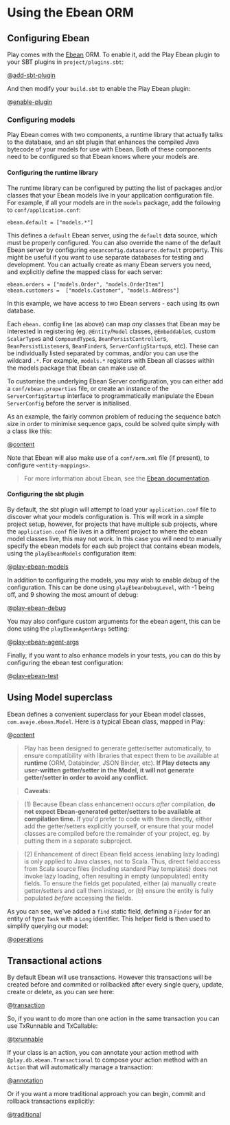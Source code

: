 <!--- Copyright (C) 2009-2013 Typesafe Inc. <http://www.typesafe.com> -->
# Using the Ebean ORM

## Configuring Ebean

Play comes with the [Ebean](https://ebean-orm.github.io/) ORM. To enable it, add the Play Ebean plugin to your SBT plugins in `project/plugins.sbt`:

@[add-sbt-plugin](code/ebean.sbt)

And then modify your `build.sbt` to enable the Play Ebean plugin:

@[enable-plugin](code/ebean.sbt)

### Configuring models

Play Ebean comes with two components, a runtime library that actually talks to the database, and an sbt plugin that enhances the compiled Java bytecode of your models for use with Ebean.  Both of these components need to be configured so that Ebean knows where your models are.

#### Configuring the runtime library

The runtime library can be configured by putting the list of packages and/or classes that your Ebean models live in your application configuration file.  For example, if all your models are in the `models` package, add the following to `conf/application.conf`:

```properties
ebean.default = ["models.*"]
```

This defines a `default` Ebean server, using the `default` data source, which must be properly configured. You can also override the name of the default Ebean server by configuring `ebeanconfig.datasource.default` property. This might be useful if you want to use separate databases for testing and development. You can actually create as many Ebean servers you need, and explicitly define the mapped class for each server:

```properties
ebean.orders = ["models.Order", "models.OrderItem"]
ebean.customers =  ["models.Customer", "models.Address"]
```

In this example, we have access to two Ebean servers - each using its own database.

Each `ebean.` config line (as above) can map *any* classes that Ebean may be interested in registering (eg. `@Entity`/`Model` classes, `@Embeddable`s, custom `ScalarType`s and `CompoundType`s, `BeanPersistController`s, `BeanPersistListener`s, `BeanFinder`s, `ServerConfigStartup`s, etc). These can be individually listed separated by commas, and/or you can use the wildcard `.*`. For example, `models.*` registers with Ebean all classes within the models package that Ebean can make use of.

To customise the underlying Ebean Server configuration, you can either add a `conf/ebean.properties` file, or create an instance of the `ServerConfigStartup` interface to programmatically manipulate the Ebean `ServerConfig` before the server is initialised.

As an example, the fairly common problem of reducing the sequence batch size in order to minimise sequence gaps, could be solved quite simply with a class like this:

@[content](code/javaguide/ebean/MyServerConfigStartup.java)

Note that Ebean will also make use of a `conf/orm.xml` file (if present), to configure `<entity-mappings>`.

> For more information about Ebean, see the [Ebean documentation](https://ebean-orm.github.io/docs).

#### Configuring the sbt plugin

By default, the sbt plugin will attempt to load your `application.conf` file to discover what your models configuration is. This will work in a simple project setup, however, for projects that have multiple sub projects, where the `application.conf` file lives in a different project to where the ebean model classes live, this may not work. In this case you will need to manually specify the ebean models for each sub project that contains ebean models, using the `playEbeanModels` configuration item:

@[play-ebean-models](code/ebean.sbt)

In addition to configuring the models, you may wish to enable debug of the configuration. This can be done using `playEbeanDebugLevel`, with -1 being off, and 9 showing the most amount of debug:

@[play-ebean-debug](code/ebean.sbt)

You may also configure custom arguments for the ebean agent, this can be done using the `playEbeanAgentArgs` setting:

@[play-ebean-agent-args](code/ebean.sbt)

Finally, if you want to also enhance models in your tests, you can do this by configuring the ebean test configuration:

@[play-ebean-test](code/ebean.sbt)

## Using Model superclass

Ebean defines a convenient superclass for your Ebean model classes, `com.avaje.ebean.Model`. Here is a typical Ebean class, mapped in Play:

@[content](code/javaguide/ebean/Task.java)

> Play has been designed to generate getter/setter automatically, to ensure compatibility with libraries that expect them to be available at **runtime** (ORM, Databinder, JSON Binder, etc). **If Play detects any user-written getter/setter in the Model, it will not generate getter/setter in order to avoid any conflict.**

> **Caveats:**

> (1) Because Ebean class enhancement occurs *after* compilation, **do not expect Ebean-generated getter/setters to be available at compilation time.** If you'd prefer to code with them directly, either add the getter/setters explicitly yourself, or ensure that your model classes are compiled before the remainder of your project, eg. by putting them in a separate subproject.

> (2) Enhancement of direct Ebean field access (enabling lazy loading) is only applied to Java classes, not to Scala. Thus, direct field access from Scala source files (including standard Play templates) does not invoke lazy loading, often resulting in empty (unpopulated) entity fields. To ensure the fields get populated, either (a) manually create getter/setters and call them instead, or (b) ensure the entity is fully populated *before* accessing the fields.

As you can see, we've added a `find` static field, defining a `Finder` for an entity of type `Task` with a `Long` identifier. This helper field is then used to simplify querying our model:

@[operations](code/javaguide/ebean/JavaEbeanTest.java)

## Transactional actions

By default Ebean will use transactions. However this transactions will be created before and commited or rollbacked after every single query, update, create or delete, as you can see here:

@[transaction](code/javaguide/ebean/JavaEbeanTest.java)

So, if you want to do more than one action in the same transaction you can use TxRunnable and TxCallable:

@[txrunnable](code/javaguide/ebean/JavaEbeanTest.java)

If your class is an action, you can annotate your action method with `@play.db.ebean.Transactional` to compose your action method with an `Action` that will automatically manage a transaction:

@[annotation](code/javaguide/ebean/JavaEbeanTest.java)

Or if you want a more traditional approach you can begin, commit and rollback transactions explicitly:

@[traditional](code/javaguide/ebean/JavaEbeanTest.java)
